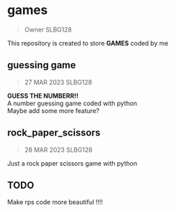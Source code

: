# games
>  Owner SLBG128 

This repository is created to store <b>GAMES</b> coded by me
## guessing game
>  27 MAR 2023 SLBG128 <br>

**GUESS THE NUMBERR!!** <br>
A number guessing game coded with python <br>
Maybe add some more feature?
## rock_paper_scissors
> 28 MAR 2023 SLBG128 <br>

Just a rock paper scissors game with python <br>

## TODO
Make rps code more beautiful !!!!
